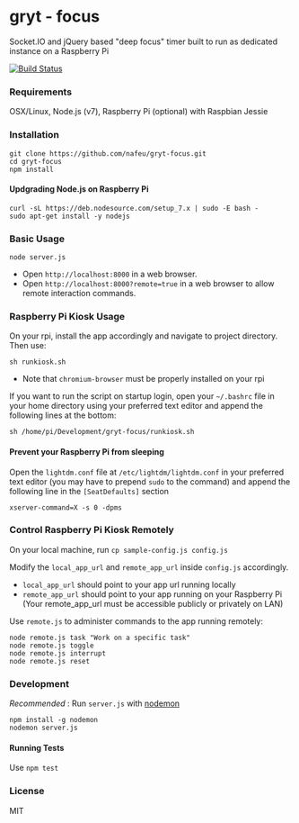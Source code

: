 # gryt - focus

Socket.IO and jQuery based "deep focus" timer built to run as dedicated instance on a Raspberry Pi

[![Build Status](https://travis-ci.org/nafeu/gryt-focus.svg?branch=master)](https://travis-ci.org/nafeu/gryt-focus)

### Requirements

OSX/Linux, Node.js (v7), Raspberry Pi (optional) with Raspbian Jessie

### Installation

```
git clone https://github.com/nafeu/gryt-focus.git
cd gryt-focus
npm install
```

#### Updgrading Node.js on Raspberry Pi

```
curl -sL https://deb.nodesource.com/setup_7.x | sudo -E bash -
sudo apt-get install -y nodejs
```

### Basic Usage

```
node server.js
```

- Open `http://localhost:8000` in a web browser.
- Open `http://localhost:8000?remote=true` in a web browser to allow remote interaction commands.

### Raspberry Pi Kiosk Usage

On your rpi, install the app accordingly and navigate to project directory. Then use:

```
sh runkiosk.sh
```

* Note that `chromium-browser` must be properly installed on your rpi

If you want to run the script on startup login, open your `~/.bashrc` file in your home directory using your preferred text editor and append the following lines at the bottom:

```
sh /home/pi/Development/gryt-focus/runkiosk.sh
```

#### Prevent your Raspberry Pi from sleeping

Open the `lightdm.conf` file at `/etc/lightdm/lightdm.conf` in your preferred text editor (you may have to prepend `sudo` to the command) and append the following line in the `[SeatDefaults]` section

```
xserver-command=X -s 0 -dpms
```

### Control Raspberry Pi Kiosk Remotely

On your local machine, run `cp sample-config.js config.js`

Modify the `local_app_url` and `remote_app_url` inside `config.js` accordingly.

- `local_app_url` should point to your app url running locally
- `remote_app_url` should point to your app running on your Raspberry Pi
  (Your remote\_app\_url must be accessible publicly or privately on LAN)

Use `remote.js` to administer commands to the app running remotely:

```
node remote.js task "Work on a specific task"
node remote.js toggle
node remote.js interrupt
node remote.js reset
```

### Development

*Recommended* : Run `server.js` with [nodemon](https://nodemon.io/)

```
npm install -g nodemon
nodemon server.js
```

#### Running Tests

Use `npm test`

### License

MIT